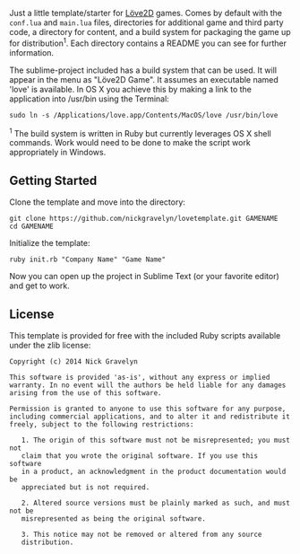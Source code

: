 Just a little template/starter for [Löve2D](http://love2d.org) games. Comes by default with the `conf.lua` and `main.lua` files, directories for additional game and third party code, a directory for content, and a build system for packaging the game up for distribution<sup>1</sup>. Each directory contains a README you can see for further information.

The sublime-project included has a build system that can be used. It will appear in the menu as "Löve2D Game". It assumes an executable named 'love' is available. In OS X you achieve this by making a link to the application into /usr/bin using the Terminal:

    sudo ln -s /Applications/love.app/Contents/MacOS/love /usr/bin/love

<sup>1</sup> The build system is written in Ruby but currently leverages OS X shell commands. Work would need to be done to make the script work appropriately in Windows.


Getting Started
---

Clone the template and move into the directory:

    git clone https://github.com/nickgravelyn/lovetemplate.git GAMENAME
    cd GAMENAME

Initialize the template:

    ruby init.rb "Company Name" "Game Name"

Now you can open up the project in Sublime Text (or your favorite editor) and get to work.


License
---

This template is provided for free with the included Ruby scripts available under the zlib license:

    Copyright (c) 2014 Nick Gravelyn

    This software is provided 'as-is', without any express or implied
    warranty. In no event will the authors be held liable for any damages
    arising from the use of this software.

    Permission is granted to anyone to use this software for any purpose,
    including commercial applications, and to alter it and redistribute it
    freely, subject to the following restrictions:

       1. The origin of this software must not be misrepresented; you must not
       claim that you wrote the original software. If you use this software
       in a product, an acknowledgment in the product documentation would be
       appreciated but is not required.

       2. Altered source versions must be plainly marked as such, and must not be
       misrepresented as being the original software.

       3. This notice may not be removed or altered from any source
       distribution.

